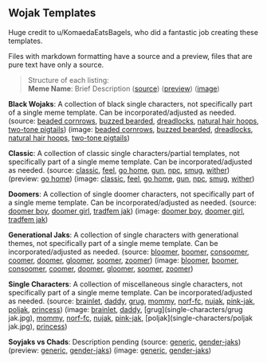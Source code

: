 ## Wojak Templates

Huge credit to u/KomaedaEatsBagels, who did a fantastic job creating these templates.

Files with markdown formatting have a source and a preview, files that are pure text have only a source.

> Structure of each listing:  
> **Meme Name**: Brief Description
 ([source]())
 ([preview]())
 ([image]())
 
**Black Wojaks**: A collection of black single characters, not specifically part of a single meme template. Can be incorporated/adjusted as needed.
 (source: [beaded cornrows](black-wojaks/beaded-cornrows.txt), [buzzed bearded](black-wojaks/buzzed-bearded.txt), [dreadlocks](black-wojaks/dreadlocks.txt), [natural hair hoops](black-wojaks/natural-hair-hoops.txt), [two-tone pigtails](black-wojaks/two-tone-pigtails.txt))
 (image: [beaded cornrows](black-wojaks/beaded-cornrows.png), [buzzed bearded](black-wojaks/buzzed-bearded.png), [dreadlocks](black-wojaks/dreadlocks.png), [natural hair hoops](black-wojaks/natural-hair-hoops.png), [two-tone pigtails](black-wojaks/two-tone-pigtails.png))
 
**Classic**: A collection of classic single characters/partial templates, not specifically part of a single meme template. Can be incorporated/adjusted as needed.
 (source: [classic](classic/classic.txt), [feel](classic/feel.txt), [go home](https://raw.githubusercontent.com/MurdoMaclachlan/ToR-Repost-Collection/master/wojak/classic/go-home.md), [gun](classic/gun.txt), [npc](classic/npc.txt), [smug](classic/smug.txt), [wither](classic/wither.txt))
 (preview: [go home](classic/go-home.md))
 (image: [classic](classic/classic.jpg), [feel](classic/feel.png), [go home](classic/go-home.jpg), [gun](classic/gun.jpg), [npc](classic/npc.jpg), [smug](classic/smug.jpg), [wither](classic/wither.jpg))

**Doomers**: A collection of single doomer characters, not specifically part of a single meme template. Can be incorporated/adjusted as needed.
 (source: [doomer boy](doomers/doomer-boy.txt), [doomer girl](doomers/doomer-girl.txt), [tradfem jak](doomers/tradfem-jak.txt))
 (image: [doomer boy](doomers/doomer-boy.jpg), [doomer girl](doomers/doomer-girl.jpg), [tradfem jak](doomers/tradfem-jak.jpg))

**Generational Jaks**: A collection of single characters with generational themes, not specifically part of a single meme template. Can be incorporated/adjusted as needed.
 (source: [bloomer](generational-jaks/bloomer.txt), [boomer](generational-jaks/boomer.txt), [consoomer](generational-jaks/consoomer.txt), [coomer](generational-jaks/coomer.txt), [doomer](generational-jaks/doomer.txt), [gloomer](generational-jaks/gloomer.txt), [soomer](generational-jaks/soomer.txt), [zoomer](generational-jaks/zoomer.txt))
 (image: [bloomer](generational-jaks/bloomer.jpg), [boomer](generational-jaks/boomer.jpg), [consoomer](generational-jaks/consoomer.jpg), [coomer](generational-jaks/coomer.png), [doomer](generational-jaks/doomer.jpg), [gloomer](generational-jaks/gloomer.png), [soomer](generational-jaks/soomer.jpg), [zoomer](generational-jaks/zoomer.png))

**Single Characters**: A collection of miscellaneous single characters, not specifically part of a single meme template. Can be incorporated/adjusted as needed.
 (source: [brainlet](single-characters/brainlet.txt), [daddy](single-characters/daddy.txt), [grug](single-characters/grug.txt), [mommy](single-characters/mommy.txt), [norf-fc](single-characters/norf-fc.txt), [nujak](single-characters/nujak.txt), [pink-jak](single-characters/pink-jak.txt), [poljak](single-characters/poljak.txt), [princess](single-characters/princess-jak.txt))
 (image: [brainlet](single-characters/brainlet-jak.jpg), [daddy](single-characters/daddy.jpg), [grug](single-characters/grug jak.jpg), [mommy](single-characters/mommy-jak.jpg), [norf-fc](single-characters/norf-fc.jpg), [nujak](single-characters/nujak.jpg), [pink-jak](single-characters/pink-jak.jpg), [poljak](single-characters/poljak jak.jpg), [princess](single-characters/princess-jak.png))

**Soyjaks vs Chads**: Description pending
 (source: [generic](https://raw.githubusercontent.com/MurdoMaclachlan/ToR-Repost-Collection/master/wojak/soyjaks-vs-chads/soyjaks-vs-chads.md), [gender-jaks](https://raw.githubusercontent.com/MurdoMaclachlan/ToR-Repost-Collection/master/wojak/soyjaks-vs-chads/gender-jaks.md))
 (preview: [generic](soyjaks-vs-chads/soyjaks-vs-chads.md), [gender-jaks](soyjaks-vs-chads/gender-jaks.md))
 (image: [generic](soyjaks-vs-chads/soyjaks-vs-chads.jpg), [gender-jaks](soyjaks-vs-chads/gender-jaks.jpg))

